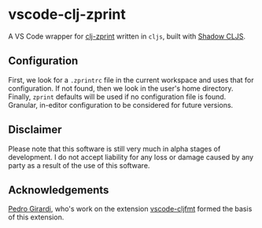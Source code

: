 # vscode-clj-zprint

A VS Code wrapper for [clj-zprint](https://github.com/kkinnear/zprint) written in `cljs`, built with [Shadow CLJS](http://shadow-cljs.org/).

## Configuration

First, we look for a `.zprintrc` file in the current workspace and uses that for configuration.  If not found, then we look in the user's home directory.  Finally, `zprint` defaults will be used if no configuration file is found.  Granular, in-editor configuration to be considered for future versions.

## Disclaimer

Please note that this software is still very much in alpha stages of development.  I do not accept liability for any loss or damage caused by any party as a result of the use of this software.


## Acknowledgements

[Pedro Girardi](https://github.com/pedrorgirardi), who's work on the extension [vscode-cljfmt](https://github.com/pedrorgirardi/vscode-cljfmt) formed the basis of this extension.